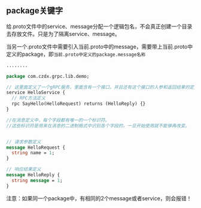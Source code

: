 ## package关键字

给.proto文件中的service、message分配一个逻辑包名，不会真正创建一个目录去存放文件。只是为了隔离service、message。

当另一个.proto文件中需要引入当前.proto中的message，需要带上当前.proto中定义的package，即`当前.proto中定义的package.message名称`



```protobuf
........

package com.czdx.grpc.lib.demo;

// 这里面定义了一个gRPC服务，里面含有一个接口，并且还有这个接口的入参和返回结果的定义
service HelloService {
  // RPC方法定义
  rpc SayHello(HelloRequest) returns (HelloReply) {}
}

//在消息定义中，每个字段都有唯一的一个标识符。
//这些标识符是用来在消息的二进制格式中识别各个字段的，一旦开始使用就不能够再改变。


// 请求参数定义
message HelloRequest {
  string name = 1;
}

// 响应结果定义
message HelloReply {
  string message = 1;
}

```

注意：如果同一个package中，有相同的2个message或者service，则会报错！